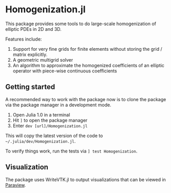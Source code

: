 # Homogenization.jl

This package provides some tools to do large-scale homogenization of elliptic PDEs in 2D and
3D.

Features include:
1. Support for very fine grids for finite elements without storing the grid / matrix 
   explicitly.
2. A geometric multigrid solver
3. An algorithm to approximate the homogenized coefficients of an elliptic operator with 
   piece-wise continuous coefficients

## Getting started

A recommended way to work with the package now is to clone the package via the package 
manager in a development mode.

1. Open Julia 1.0 in a terminal
2. Hit `]` to open the package manager
3. Enter `dev [url]/Homogenization.jl`

This will copy the latest version of the code to `~/.julia/dev/Homogenization.jl`.

To verify things work, run the tests via `] test Homogenization`.



## Visualization

The package uses WriteVTK.jl to output visualizations that can be viewed in [Paraview](https://www.paraview.org/).